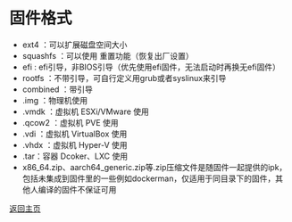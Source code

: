 # 固件格式

* ext4 ：可以扩展磁盘空间大小
* squashfs ：可以使用 重置功能（恢复出厂设置）
* efi : efi引导，非BIOS引导（优先使用efi固件，无法启动时再换无efi固件）   
* rootfs ：不带引导，可自行定义用grub或者syslinux来引导      
* combined ：带引导 
* .img ：物理机使用
* .vmdk ：虚拟机 ESXi/VMware 使用
* .qcow2 ：虚拟机 PVE 使用
* .vdi ：虚拟机 VirtualBox 使用
* .vhdx ：虚拟机 Hyper-V 使用    
* .tar：容器 Dcoker、LXC 使用
* x86_64.zip、aarch64_generic.zip等.zip压缩文件是随固件一起提供的ipk，包括未集成到固件里的一些例如dockerman，仅适用于同目录下的固件，其他人编译的固件不保证可用          


[返回主页](../README.md)        

